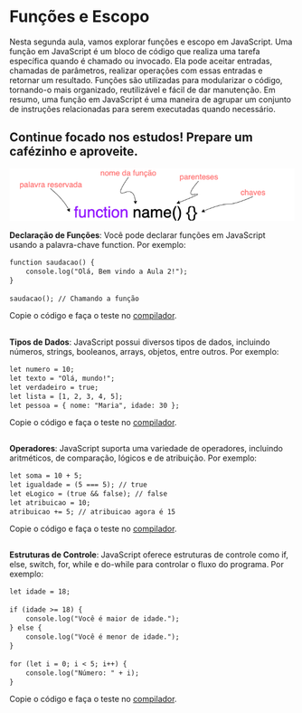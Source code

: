 ## <h1>Funções e Escopo</h1>

Nesta segunda aula, vamos explorar funções e escopo em JavaScript. 
Uma função em JavaScript é um bloco de código que realiza uma tarefa específica quando é chamado ou invocado. Ela pode aceitar entradas, chamadas de parâmetros, realizar operações com essas entradas e retornar um resultado. Funções são utilizadas para modularizar o código, tornando-o mais organizado, reutilizável e fácil de dar manutenção. Em resumo, uma função em JavaScript é uma maneira de agrupar um conjunto de instruções relacionadas para serem executadas quando necessário.

## Continue focado nos estudos! Prepare um cafézinho e aproveite.

<img src="/img/func1.png">

**Declaração de Funções**: Você pode declarar funções em JavaScript usando a palavra-chave function. Por exemplo:
```
function saudacao() {
    console.log("Olá, Bem vindo a Aula 2!");
}

saudacao(); // Chamando a função

```
Copie o código e faça o teste no [compilador](https://onecompiler.com/javascript).

##  

**Tipos de Dados**: JavaScript possui diversos tipos de dados, incluindo números, strings, booleanos, arrays, objetos, entre outros. Por exemplo:
```
let numero = 10;
let texto = "Olá, mundo!";
let verdadeiro = true;
let lista = [1, 2, 3, 4, 5];
let pessoa = { nome: "Maria", idade: 30 };
```
Copie o código e faça o teste no [compilador](https://onecompiler.com/javascript).

##  

**Operadores**: JavaScript suporta uma variedade de operadores, incluindo aritméticos, de comparação, lógicos e de atribuição. Por exemplo:
```
let soma = 10 + 5;
let igualdade = (5 === 5); // true
let eLogico = (true && false); // false
let atribuicao = 10;
atribuicao += 5; // atribuicao agora é 15
```
Copie o código e faça o teste no [compilador](https://onecompiler.com/javascript).

##  

**Estruturas de Controle**: JavaScript oferece estruturas de controle como if, else, switch, for, while e do-while para controlar o fluxo do programa. Por exemplo:
```
let idade = 18;

if (idade >= 18) {
    console.log("Você é maior de idade.");
} else {
    console.log("Você é menor de idade.");
}

for (let i = 0; i < 5; i++) {
    console.log("Número: " + i);
}
```
Copie o código e faça o teste no [compilador](https://onecompiler.com/javascript).

##  
